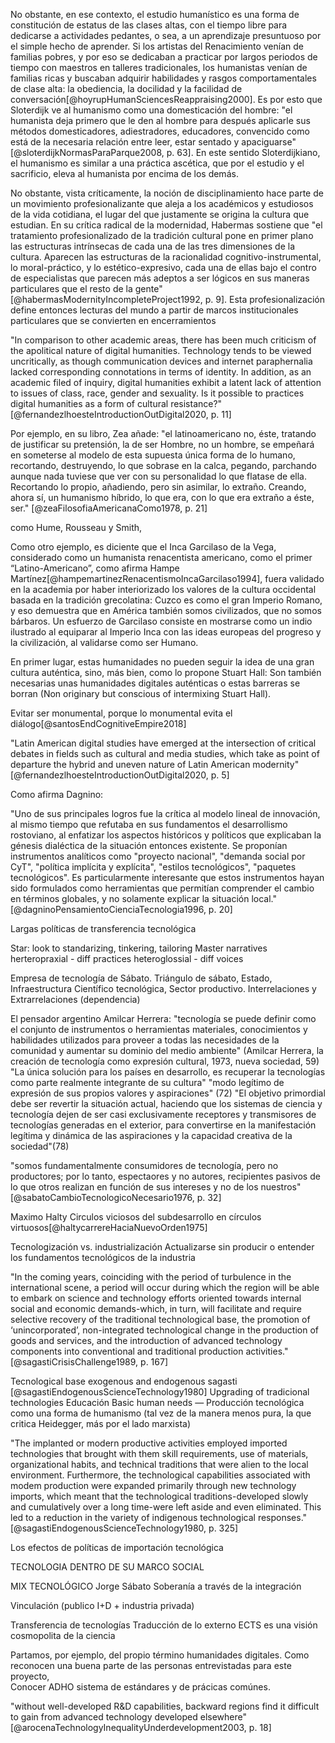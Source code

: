 No obstante, en ese contexto, el estudio humanístico es una forma de constitución de estatus de las clases altas, con el tiempo libre para dedicarse a actividades pedantes, o sea, a un aprendizaje presuntuoso por el simple hecho de aprender. Si los artistas del Renacimiento venían de familias pobres, y por eso se dedicaban a practicar por largos periodos de tiempo con maestros en talleres tradicionales, los humanistas venían de familias ricas y buscaban adquirir habilidades y rasgos comportamentales de clase alta: la obediencia, la docilidad y la facilidad de conversación[@hoyrupHumanSciencesReappraising2000]. Es por esto que Sloterdijk ve al humanismo como una domesticación del hombre: "el humanista deja primero que le den al hombre para después aplicarle sus métodos domesticadores, adiestradores, educadores, convencido como está de la necesaria relación entre leer, estar sentado y apaciguarse"[@sloterdijkNormasParaParque2008, p. 63]. En este sentido Sloterdijkiano, el humanismo es similar a una práctica ascética, que por el estudio y el sacrificio, eleva al humanista por encima de los demás.

No obstante, vista críticamente, la noción de disciplinamiento hace parte de un movimiento profesionalizante que aleja a los académicos y estudiosos de la vida cotidiana, el lugar del que justamente se origina la cultura que estudian. En su crítica radical de la modernidad, Habermas sostiene que "el tratamiento profesionalizado de la tradición cultural pone en primer plano las estructuras intrínsecas de cada una de las tres dimensiones de la cultura. Aparecen las estructuras de la racionalidad cognitivo-instrumental, lo moral-práctico, y lo estético-expresivo, cada una de ellas bajo el contro de especialistas que parecen más adeptos a ser lógicos en sus maneras particulares que el resto de la gente"[@habermasModernityIncompleteProject1992, p. 9]. Esta profesionalización define entonces lecturas del mundo a partir de marcos institucionales particulares que se convierten en encerramientos  

"In comparison to other academic areas, there has been much criticism of the apolitical nature of digital humanities. Technology tends to be viewed uncritically, as though communication devices and internet paraphernalia lacked corresponding connotations in terms of identity. In addition, as an academic filed of inquiry, digital humanities exhibit a latent lack of attention to issues of class, race, gender and sexuality. Is it possible to practices digital humanities as a form of cultural resistance?"[@fernandezlhoesteIntroductionOutDigital2020, p. 11]

Por ejemplo, en su libro, Zea añade: "el latinoamericano no, éste, tratando de justificar su pretensión, la de ser Hombre, no un hombre, se empeñará en someterse al modelo de esta supuesta única forma de lo humano, recortando, destruyendo, lo que sobrase en la calca, pegando, parchando aunque nada tuviese que ver con su personalidad lo que flatase de ella. Recortando lo propio, añadiendo, pero sin asimilar, lo extraño. Creando, ahora sí, un humanismo híbrido, lo que era, con lo que era extraño a éste, ser." [@zeaFilosofiaAmericanaComo1978, p. 21]

como Hume, Rousseau y Smith,

Como otro ejemplo, es diciente que el Inca Garcilaso de la Vega, considerado como un humanista renacentista americano, como el primer “Latino-Americano”, como afirma Hampe Martínez[@hampemartinezRenacentismoIncaGarcilaso1994], fuera validado en la academia por haber interiorizado los valores de la cultura occidental basada en la tradición grecolatina: Cuzco es como el gran Imperio Romano, y eso demuestra que en América también somos civilizados, que no somos bárbaros. Un esfuerzo de Garcilaso consiste en mostrarse como un indio ilustrado al equiparar al Imperio Inca con las ideas europeas del progreso y la civilización, al validarse como ser Humano.


En primer lugar, estas humanidades no pueden seguir la idea de una gran cultura auténtica, sino, más bien, como lo propone Stuart Hall: Son también necesarias unas humanidades digitales auténticas o estas barreras se borran (Non originary but conscious of intermixing Stuart Hall).

Evitar ser monumental, porque lo monumental evita el diálogo[@santosEndCognitiveEmpire2018]

"Latin American digital studies have emerged at the intersection of critical debates in fields such as cultural and media studies, which take as point of departure the hybrid and uneven nature of Latin American modernity"[@fernandezlhoesteIntroductionOutDigital2020, p. 5]

Como afirma Dagnino:

"Uno de sus principales logros fue la crítica al modelo lineal de innovación, al mismo tiempo que refutaba en sus fundamentos el desarrollismo rostoviano, al enfatizar los aspectos históricos y políticos que explicaban la génesis dialéctica de la situación entonces existente. Se proponían instrumentos analíticos como "proyecto nacional", "demanda social por CyT", "política implícita y explícita", "estilos tecnológicos", "paquetes tecnológicos". Es particularmente interesante que estos instrumentos hayan sido formulados como herramientas que permitían comprender el cambio en términos globales, y no solamente explicar la situación local." [@dagninoPensamientoCienciaTecnologia1996, p. 20]

Largas políticas de transferencia tecnológica 

Star: look to standarizing, tinkering, tailoring
Master narratives
herteropraxial - diff practices
heteroglossial - diff voices


Empresa de tecnología de Sábato. Triángulo de sábato, Estado, Infraestructura Científico tecnológica, Sector productivo. Interrelaciones y Extrarrelaciones (dependencia)

El pensador argentino Amilcar Herrera:
"tecnología se puede definir como el conjunto de instrumentos o herramientas materiales, conocimientos y habilidades utilizados para proveer a todas las necesidades de la comunidad y aumentar su dominio del medio ambiente" (Amilcar Herrera, la creación de tecnología como expresión cultural, 1973, nueva sociedad, 59)
"La única solución para los países en desarrollo, es recuperar la tecnologías como parte realmente integrante de su cultura" "modo legítimo de expresión de sus propios valores y aspiraciones" (72)
"El objetivo primordial debe ser revertir la situación actual, haciendo que los sistemas de ciencia y tecnología dejen de ser casi exclusivamente receptores y transmisores de tecnologías generadas en el exterior, para convertirse en la manifestación legítima y dinámica de las aspiraciones y la capacidad creativa de la sociedad"(78)

"somos fundamentalmente consumidores de tecnología, pero no productores; por lo tanto, espectaores y no autores, recipientes pasivos de lo que otros realizan en función de sus intereses y no de los nuestros" [@sabatoCambioTecnologicoNecesario1976, p. 32]

Maximo Halty Circulos viciosos del subdesarrollo en círculos virtuosos[@haltycarrereHaciaNuevoOrden1975]

Tecnologización vs. industrialización
Actualizarse sin producir o entender los fundamentos tecnológicos de la industria

"In the coming years, coinciding with the period of turbulence in the international scene, a period will occur during which the region will be able to embark on science and technology efforts oriented towards
internal social and economic demands-which, in turn, will facilitate and require selective recovery of the traditional technological base, the promotion of ‘unincorporated’, non-integrated technological change in the production of goods and services, and the introduction of advanced technology components into conventional and traditional production activities."[@sagastiCrisisChallenge1989, p. 167]

Tecnological base exogenous and endogenous sagasti [@sagastiEndogenousScienceTechnology1980]
Upgrading of tradicional technologies
Educación
Basic human needs — Producción tecnológica como una forma de humanismo (tal vez de la manera menos pura, la que critica Heidegger, más por el lado marxista)

"The implanted or modern productive activities employed imported technologies that brought with them skill requirements, use of materials, organizational habits, and technical traditions that were alien to the local environment. Furthermore, the technological capabilities associated with modem production were expanded primarily through new technology imports, which meant that the technological traditions-developed slowly and cumulatively over a long time-were left aside and even eliminated. This led to a reduction in the variety of indigenous technological responses."[@sagastiEndogenousScienceTechnology1980, p. 325]


Los efectos de políticas de importación tecnológica

TECNOLOGIA DENTRO DE SU MARCO SOCIAL

MIX TECNOLÓGICO Jorge Sábato Soberanía a través de la integración

Vinculación (publico I+D + industria privada)

Transferencia de tecnologías
Traducción de lo externo ECTS es una visión cosmopolita de la ciencia

Partamos, por ejemplo, del propio término humanidades digitales. Como reconocen una buena parte de las personas entrevistadas para este proyecto,  
Conocer ADHO sistema de estándares y de prácicas comúnes.

"without well-developed R&D capabilities, backward regions find it difficult to gain from advanced technology developed elsewhere"[@arocenaTechnologyInequalityUnderdevelopment2003, p. 18]